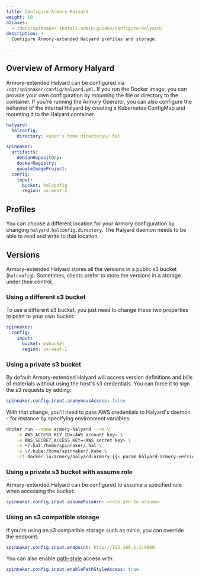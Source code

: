```yaml
---
title: Configure Armory Halyard
weight: 10
aliases:
  - /docs/spinnaker-install-admin-guides/configure-halyard/
description: >
  Configure Armory-extended Halyard profiles and storage.

---
```


## Overview of Armory Halyard

Armory-extended Halyard can be configured via `/opt/spinnaker/config/halyard.yml`. If you run the Docker image, you can provide your own configuration by mounting the file or directory to the container. If you're running the Armory Operator, you can also configure the behavior of the internal Halyard by creating a Kubernetes ConfigMap and mounting it to the Halyard container.

```yaml
halyard:
  halconfig:
    directory: <user's home directory>/.hal

spinnaker:
  artifacts:
    debianRepository:
    dockerRegistry:
    googleImageProject:
  config:
    input:
      bucket: halconfig
      region: us-west-2
```

## Profiles
You can choose a different location for your Armory configuration by changing `halyard.halconfig.directory`. The Halyard daemon needs to be able to read and write to that location.


## Versions
Armory-extended Halyard stores all the versions in a public s3 bucket (`halconfig`). Sometimes, clients prefer to store the versions in a storage under their control.

### Using a different s3 bucket
To use a different s3 bucket, you just need to change these two properties to point to your own bucket:
```yaml
spinnaker:
  config:
    input:
      bucket: mybucket
      region: us-west-1
```

### Using a private s3 bucket
By default Armory-extended Halyard will access version definitions and bills of materials without using the host's s3 credentials. You can force it to sign the s3 requests by adding:

```yaml
spinnaker.config.input.anonymousAccess: false
```

With that change, you'll need to pass AWS credentials to Halyard's daemon - for instance by specifying environment variables:
```bash
docker run --name armory-halyard --rm \
    -e AWS_ACCESS_KEY_ID=<AWS account key> \
    -e AWS_SECRET_ACCESS_KEY=<AWS secret key> \
    -v ~/.hal:/home/spinnaker/.hal \
    -v ~/.kube:/home/spinnaker/.kube \
    -it docker.io/armory/halyard-armory:{{< param halyard-armory-version >}}
```

### Using a private s3 bucket with assume role

Armory-extended Halyard can be configured to assume a specified role when accessing the bucket:
```yaml
spinnaker.config.input.assumeRoleArn: <role arn to assume>
```

### Using an s3 compatible storage
If you're using an s3 compatible storage such as minio, you can override the endpoint:

```yaml
spinnaker.config.input.endpoint: http://192.168.1.1:9000
```

You can also enable [path-style](https://docs.aws.amazon.com/AmazonS3/latest/dev/UsingBucket.html#access-bucket-intro) access with:

```yaml
spinnaker.config.input.enablePathStyleAccess: true
```
